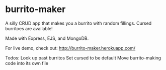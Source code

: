 # burrito-maker
A silly CRUD app that makes you a burrito with random fillings. Cursed burritoes are available!

Made with Express, EJS, and MongoDB.

For live demo, check out: 
http://burrito-maker.herokuapp.com/

Todos:
Look up past burritos
Set cursed to be default
Move burrito-making code into its own file

